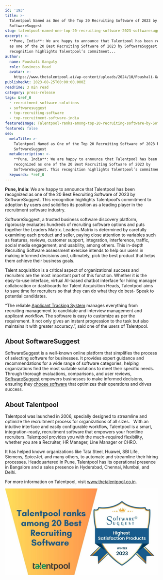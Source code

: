 ```yaml
---
id: '193'
title: >-
  Talentpool Named as One of the Top 20 Recruiting Software of 2023 by
  SoftwareSuggest
slug: talentpool-named-one-top-20-recruiting-software-2023-softwaresuggest
excerpt: >-
  **Pune, India**: We are happy to announce that Talentpool has been recognized
  as one of the 20 Best Recruiting Software of 2023 by SoftwareSuggest. This
  recognition highlights Talentpool’s commitment...
author:
  name: Poushali Ganguly
  role: Business Head
  avatar: >-
    https://www.thetalentpool.ai/wp-content/uploads/2024/10/Poushali-Gangulyimage.webp
publishedAt: 2023-08-25T00:00:00.000Z
readTime: 3 min read
category: press-release
tags: &ref_0
  - recruitment-software-solutions
  - softwaresuggest
  - top-recruiting-software
  - top-recruitment-software-india
featuredImage: Talentpool-ranks-among-top-20-recruiting-software-by-SoftwareSuggest.-1-1.jpg
featured: false
seo:
  metaTitle: >-
    Talentpool Named as One of the Top 20 Recruiting Software of 2023 by
    SoftwareSuggest
  metaDescription: >-
    **Pune, India**: We are happy to announce that Talentpool has been
    recognized as one of the 20 Best Recruiting Software of 2023 by
    SoftwareSuggest. This recognition highlights Talentpool’s commitment...
  keywords: *ref_0
---
```


**Pune, India**: We are happy to announce that Talentpool has been recognized as one of the 20 Best Recruiting Software of 2023 by SoftwareSuggest. This recognition highlights Talentpool’s commitment to adoption by users and solidifies its position as a leading player in the recruitment software industry.

SoftwareSuggest, a trusted business software discovery platform, rigorously evaluates hundreds of recruiting software options and puts together the Leaders Matrix. Leaders Matrix is determined by carefully examining each product and seller, paying close attention to variables such as features, reviews, customer support, integration, interference, traffic, social media engagement, and usability, among others. This in-depth Recruiting Software assessment exercise intends to help our users in making informed decisions and, ultimately, pick the best product that helps them achieve their business goals.

Talent acquisition is a critical aspect of organizational success and recruiters are the most important part of this function. Whether it is the easy-to-use interface, virtual AI-based chatbot interface for hiring manager collaboration or dashboards for Talent Acquisition Heads, Talentpool aims to save time for recruiters so that they can do what they do best- Speak to potential candidates.

“The reliable [Applicant Tracking System](https://www.thetalentpool.ai) manages everything from recruiting management to candidate and interview management and applicant workflow. The software is easy to customize as per the requirement. It not only gives an instant progression to the task but also maintains it with greater accuracy.”, said one of the users of Talentpool.

## **About SoftwareSuggest**

SoftwareSuggest is a well-known online platform that simplifies the process of selecting software for businesses. It provides expert guidance and recommendations for a wide range of software categories, helping organizations find the most suitable solutions to meet their specific needs. Through thorough evaluations, comparisons, and user reviews, [SoftwareSuggest](https://www.softwaresuggest.com/talentpool-recruitment-sw) empowers businesses to make informed decisions, ensuring they [choose software](https://www.thetalentpool.ai/blogs/recruiting-software/) that optimizes their operations and drives success.

## **About Talentpool**

Talentpool was launched in 2006, specially designed to streamline and optimize the recruitment process for organizations of all sizes.   With an intuitive interface and easily configurable workflow, Talentpool is a smart, integration-ready, recruitment software that empowers your frontline recruiters. Talentpool provides you with the much-required flexibility, whether you are a Recruiter, HR Manager, Line Manager or CHRO.

It has helped known organizations like Tata Steel, Huawei, SBI Life, Siemens, SpiceJet, and many others, to automate and streamline their hiring processes. Headquartered in Pune, Talentpool has its operational presence in Bangalore and a sales presence in Hyderabad, Chennai, Mumbai, and Delhi.

For more information on Talentpool, visit www.thetalentpool.co.in.

![top-recruiting-software](images/Talentpool-ranks-among-top-20-recruiting-software-by-SoftwareSuggest.-1-1-1024x576.jpg)
